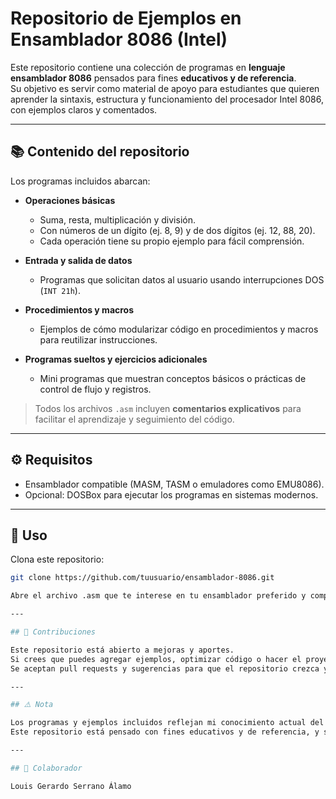 # Repositorio de Ejemplos en Ensamblador 8086 (Intel)

Este repositorio contiene una colección de programas en **lenguaje ensamblador 8086** pensados para fines **educativos y de referencia**.  
Su objetivo es servir como material de apoyo para estudiantes que quieren aprender la sintaxis, estructura y funcionamiento del procesador Intel 8086, con ejemplos claros y comentados.

---

## 📚 Contenido del repositorio

Los programas incluidos abarcan:

- **Operaciones básicas**  
  - Suma, resta, multiplicación y división.  
  - Con números de un dígito (ej. 8, 9) y de dos dígitos (ej. 12, 88, 20).  
  - Cada operación tiene su propio ejemplo para fácil comprensión.

- **Entrada y salida de datos**  
  - Programas que solicitan datos al usuario usando interrupciones DOS (`INT 21h`).

- **Procedimientos y macros**  
  - Ejemplos de cómo modularizar código en procedimientos y macros para reutilizar instrucciones.

- **Programas sueltos y ejercicios adicionales**  
  - Mini programas que muestran conceptos básicos o prácticas de control de flujo y registros.

> Todos los archivos `.asm` incluyen **comentarios explicativos** para facilitar el aprendizaje y seguimiento del código.

---

## ⚙️ Requisitos

- Ensamblador compatible (MASM, TASM o emuladores como EMU8086).  
- Opcional: DOSBox para ejecutar los programas en sistemas modernos.

---

## 🚀 Uso

Clona este repositorio:

```bash
git clone https://github.com/tuusuario/ensamblador-8086.git

Abre el archivo .asm que te interese en tu ensamblador preferido y compílalo según tu entorno (MASM/TASM o EMU8086).

---

## 🤝 Contribuciones

Este repositorio está abierto a mejoras y aportes.
Si crees que puedes agregar ejemplos, optimizar código o hacer el proyecto más educativo, ¡adelante!
Se aceptan pull requests y sugerencias para que el repositorio crezca y sea más útil para estudiantes y personas interesadas en el lenguaje ensamblador 8086.

---

## ⚠️ Nota

Los programas y ejemplos incluidos reflejan mi conocimiento actual del lenguaje ensamblador 8086.
Este repositorio está pensado con fines educativos y de referencia, y se aceptan sugerencias y mejoras para hacerlo más completo y útil.

---

## 👥 Colaborador

Louis Gerardo Serrano Álamo
